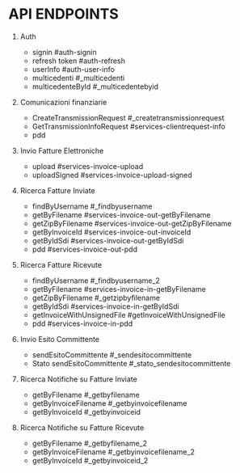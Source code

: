 # API ENDPOINTS

1. Auth
    - signin #auth-signin
    - refresh token #auth-refresh
    - userInfo #auth-user-info
    - multicedenti #_multicedenti
    - multicedenteById #_multicedentebyid

2. Comunicazioni finanziarie
    - CreateTransmissionRequest #_createtransmissionrequest 
    - GetTransmissionInfoRequest #services-clientrequest-info
    - pdd

3. Invio Fatture Elettroniche
    - upload #services-invoice-upload
    - uploadSigned #services-invoice-upload-signed

4. Ricerca Fatture Inviate
    - findByUsername #_findbyusername
    - getByFilename #services-invoice-out-getByFilename
    - getZipByFilename #services-invoice-out-getZipByFilename
    - getByInvoiceId #services-invoice-out-invoiceId
    - getByIdSdi #services-invoice-out-getByIdSdi
    - pdd #services-invoice-out-pdd

5. Ricerca Fatture Ricevute
    - findByUsername #_findbyusername_2
    - getByFilename #services-invoice-in-getByFilename
    - getZipByFilename #_getzipbyfilename
    - getByIdSdi #services-invoice-in-getByIdSdi
    - getInvoiceWithUnsignedFile #getInvoiceWithUnsignedFile
    - pdd #services-invoice-in-pdd

6. Invio Esito Committente
    - sendEsitoCommittente #_sendesitocommittente
    - Stato sendEsitoCommittente #_stato_sendesitocommittente

7. Ricerca Notifiche su Fatture Inviate
    - getByFilename #_getbyfilename
    - getByInvoiceFilename #_getbyinvoicefilename
    - getByInvoiceId #_getbyinvoiceid

8. Ricerca Notifiche su Fatture Ricevute
    - getByFilename #_getbyfilename_2
    - getByInvoiceFilename #_getbyinvoicefilename_2
    - getByInvoiceId #_getbyinvoiceid_2